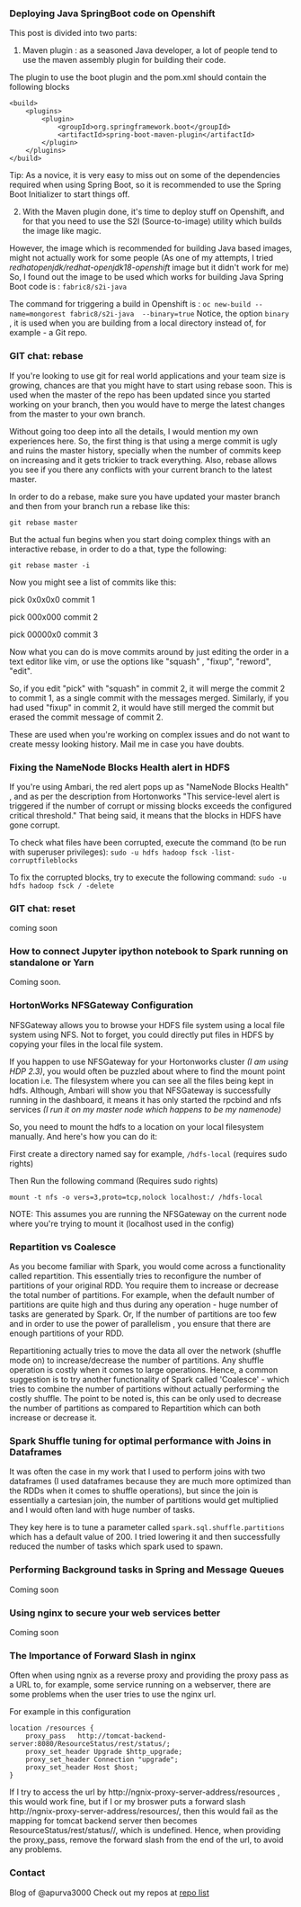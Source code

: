 ### Deploying Java SpringBoot code on Openshift

This post is divided into two parts:
1. Maven plugin : as a seasoned Java developer, a lot of people tend to use the maven assembly plugin for building their code. 

The plugin to use the boot plugin and the pom.xml should contain the following blocks

    <build>
		<plugins>
			<plugin>
				<groupId>org.springframework.boot</groupId>
				<artifactId>spring-boot-maven-plugin</artifactId>
			</plugin>
		</plugins>
	</build>

Tip: As a novice, it is very easy to miss out on some of the dependencies required when using Spring Boot, so it is recommended to use the Spring Boot Initializer to start things off.

2. With the Maven plugin done, it's time to deploy stuff on Openshift, and for that you need to use the S2I (Source-to-image) utility which builds the image like magic.

However, the image which is recommended for building Java based images, might not actually work for some people (As one of my attempts, I tried *redhatopenjdk/redhat-openjdk18-openshift* image but it didn't work for me)
So, I found out the image to be used which works for building Java Spring Boot code is : `fabric8/s2i-java`

The command for triggering a build in Openshift is : `oc new-build --name=mongorest fabric8/s2i-java  --binary=true`
Notice, the option `binary` , it is used when you are building from a local directory instead of, for example - a Git repo.

### GIT chat: rebase
If you're looking to use git for real world applications and your team size is growing, chances are that you might have to start using rebase soon. This is used when the master of the repo has been updated since you started working on your branch, then you would have to merge the latest changes from the master to your own branch.

Without going too deep into all the details, I would mention my own experiences here. So, the first thing is that using a merge commit is ugly and ruins the master history, specially when the number of commits keep on increasing and it gets trickier to track everything. Also, rebase allows you see if you there any conflicts with your current branch to the latest master.

In order to do a rebase, make sure you have updated your master branch and then from your branch run a rebase like this:

`git rebase master` 

But the actual fun begins when you start doing complex things with an interactive rebase, in order to do a that, type the following:

`git rebase master -i`

Now you might see a list of commits like this:

pick 0x0x0x0 commit 1

pick 000x000 commit 2

pick 00000x0 commit 3

Now what you can do is move commits around by just editing the order in a text editor like vim, or use the options like "squash" , "fixup", "reword", "edit".

So, if you edit "pick" with "squash" in commit 2, it will merge the commit 2 to commit 1, as a single commit with the messages merged. Similarly, if you had used "fixup" in commit 2, it would have still merged the commit but erased the commit message of commit 2. 

These are used when you're working on complex issues and do not want to create messy looking history. Mail me in case you have doubts.

###  Fixing the NameNode Blocks Health alert in HDFS
If you're using Ambari, the red alert pops up as "NameNode Blocks Health" , and as per the description from Hortonworks "This service-level alert is triggered if the number of corrupt or missing blocks exceeds the configured critical threshold."
That being said, it means that the blocks in HDFS have gone corrupt. 

To check what files have been corrupted, execute the command (to be run with superuser privileges):
`sudo -u hdfs hadoop fsck -list-corruptfileblocks `

To fix the corrupted blocks, try to execute the following command:
`sudo -u hdfs hadoop fsck / -delete`

### GIT chat: reset
coming soon

### How to connect Jupyter ipython notebook to Spark running on standalone or Yarn
Coming soon.

### HortonWorks NFSGateway Configuration
NFSGateway allows you to browse your HDFS file system using a local file system using NFS. Not to forget, you could directly put files in HDFS by copying your files in the local file system.

If you happen to use NFSGateway for your Hortonworks cluster _(I am using HDP 2.3)_, you would often be puzzled about where to find the mount point location i.e. The filesystem where you can see all the files being kept in hdfs.
Although, Ambari will show you that NFSGateway is successfully running in the dashboard, it means it has only started the rpcbind and nfs services _(I run it on my master node which happens to be my namenode)_

So, you need to mount the hdfs to a location on your local filesystem manually. And here's how you can do it:

First create a directory named say for example, `/hdfs-local` (requires sudo rights)

Then Run the following command (Requires sudo rights)

`mount -t nfs -o vers=3,proto=tcp,nolock localhost:/ /hdfs-local`

NOTE: This assumes you are running the NFSGateway on the current node where you're trying to mount it (localhost used in the config)

### Repartition vs Coalesce
As you become familiar with Spark, you would come across a functionality called repartition. This essentially tries to reconfigure the number of partitions of your original RDD. You require them to increase or decrease the total number of partitions. For example, when the default number of partitions are quite high and thus during any operation - huge number of tasks are generated by Spark. Or, If the number of partitions are too few and in order to use the power of parallelism , you ensure that there are enough partitions of your RDD.

Repartitioning actually tries to move the data all over the network (shuffle mode on) to increase/decrease the number of partitions. Any shuffle operation is costly when it comes to large operations. Hence, a common suggestion is to try another functionality of Spark called 'Coalesce' - which tries to combine the number of partitions without actually performing the costly shuffle. 
The point to be noted is, this can be only used to decrease the number of partitions as compared to Repartition which can both increase or decrease it.

### Spark Shuffle tuning for optimal performance with Joins in Dataframes
It was often the case in my work that I used to perform joins with two dataframes (I used dataframes because they are much more optimized than the RDDs when it comes to shuffle operations), but since the join is essentially a cartesian join, the number of partitions would get multiplied and I would often land with huge number of tasks. 

They key here is to tune a parameter called `spark.sql.shuffle.partitions` which has a default value of 200. I tried lowering it and then successfully reduced the number of tasks which spark used to spawn.

### Performing Background tasks in Spring and Message Queues
Coming soon

### Using nginx to secure your web services better
Coming soon

### The Importance of Forward Slash in nginx
Often when using ngnix as a reverse proxy and providing the proxy pass as a URL to, for example, some service running on a webserver, there are some problems when the user tries to use the nginx url.

For example in this configuration

    location /resources {
        proxy_pass   http://tomcat-backend-server:8080/ResourceStatus/rest/status/;
        proxy_set_header Upgrade $http_upgrade;
        proxy_set_header Connection "upgrade";
        proxy_set_header Host $host;
    }

If I try to access the url by http://ngnix-proxy-server-address/resources , this would work fine, but if I or my broswer puts a forward slash http://ngnix-proxy-server-address/resources/, then this would fail as the mapping for tomcat backend server then becomes ResourceStatus/rest/status//, which is undefined. 
Hence, when providing the proxy_pass, remove the forward slash from the end of the url, to avoid any problems.

### Contact
Blog of @apurva3000 Check out my repos at [repo list](https://github.com/apurva3000)
